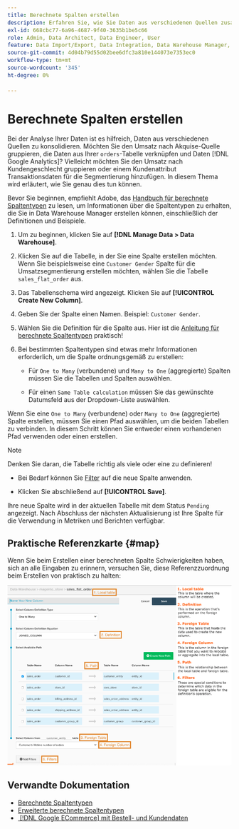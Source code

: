 ```yaml
---
title: Berechnete Spalten erstellen
description: Erfahren Sie, wie Sie Daten aus verschiedenen Quellen zusammenführen.
exl-id: 668cbc77-6a96-4687-9f40-3635b1be5c66
role: Admin, Data Architect, Data Engineer, User
feature: Data Import/Export, Data Integration, Data Warehouse Manager, Commerce Tables
source-git-commit: 4d04b79d55d02bee6dfc3a810e144073e7353ec0
workflow-type: tm+mt
source-wordcount: '345'
ht-degree: 0%

---
```


# Berechnete Spalten erstellen

Bei der Analyse Ihrer Daten ist es hilfreich, Daten aus verschiedenen Quellen zu konsolidieren. Möchten Sie den Umsatz nach Akquise-Quelle gruppieren, die Daten aus Ihrer `orders`-Tabelle verknüpfen und Daten [!DNL Google Analytics]? Vielleicht möchten Sie den Umsatz nach Kundengeschlecht gruppieren oder einem Kundenattribut Transaktionsdaten für die Segmentierung hinzufügen. In diesem Thema wird erläutert, wie Sie genau dies tun können.

Bevor Sie beginnen, empfiehlt Adobe, das [Handbuch für berechnete Spaltentypen](../../data-analyst/data-warehouse-mgr/calc-column-types.md) zu lesen, um Informationen über die Spaltentypen zu erhalten, die Sie in Data Warehouse Manager erstellen können, einschließlich der Definitionen und Beispiele.

1. Um zu beginnen, klicken Sie auf **[!DNL Manage Data > Data Warehouse]**.

1. Klicken Sie auf die Tabelle, in der Sie eine Spalte erstellen möchten. Wenn Sie beispielsweise eine `Customer Gender` Spalte für die Umsatzsegmentierung erstellen möchten, wählen Sie die Tabelle `sales_flat_order` aus.

1. Das Tabellenschema wird angezeigt. Klicken Sie auf **[!UICONTROL Create New Column]**.

1. Geben Sie der Spalte einen Namen. Beispiel: `Customer Gender`.

1. Wählen Sie die Definition für die Spalte aus. Hier ist die [Anleitung für berechnete Spaltentypen](../data-warehouse-mgr/calc-column-types.md) praktisch!

1. Bei bestimmten Spaltentypen sind etwas mehr Informationen erforderlich, um die Spalte ordnungsgemäß zu erstellen:

   * Für `One to Many` (verbundene) und `Many to One` (aggregierte) Spalten müssen Sie die Tabellen und Spalten auswählen.

   * Für einen `Same Table calculation` müssen Sie das gewünschte Datumsfeld aus der Dropdown-Liste auswählen.

Wenn Sie eine `One to Many` (verbundene) oder `Many to One` (aggregierte) Spalte erstellen, müssen Sie einen Pfad auswählen, um die beiden Tabellen zu verbinden. In diesem Schritt können Sie entweder einen vorhandenen Pfad verwenden oder einen erstellen.

>[!NOTE]
>
>Denken Sie daran, die Tabelle richtig als viele oder eine zu definieren!

* Bei Bedarf können Sie [Filter](../../data-user/reports/ess-manage-data-filters.md) auf die neue Spalte anwenden.

* Klicken Sie abschließend auf **[!UICONTROL Save]**.

Ihre neue Spalte wird in der aktuellen Tabelle mit dem Status `Pending` angezeigt. Nach Abschluss der nächsten Aktualisierung ist Ihre Spalte für die Verwendung in Metriken und Berichten verfügbar.

## Praktische Referenzkarte {#map}

Wenn Sie beim Erstellen einer berechneten Spalte Schwierigkeiten haben, sich an alle Eingaben zu erinnern, versuchen Sie, diese Referenzzuordnung beim Erstellen von praktisch zu halten:

![Beispielkonfiguration für berechnete Spalten in Data Warehouse Manager](../../assets/Calculated_Columns_Example.png)

## Verwandte Dokumentation

* [Berechnete Spaltentypen](../data-warehouse-mgr/calc-column-types.md)
* [Erweiterte berechnete Spaltentypen](../data-warehouse-mgr/adv-calc-columns.md)
* [&#x200B; [!DNL Google ECommerce]  mit Bestell- und Kundendaten](../data-warehouse-mgr/bldg-google-ecomm-dim.md)
